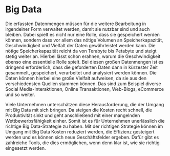 # Big Data

Die erfassten Datenmengen müssen für die weitere Bearbeitung in irgendeiner Form verwaltet werden, damit sie nutzbar sind und auch bleiben. Dabei spielt es nicht nur eine Rolle, dass sie gespeichert werden können, sondern dass vor allem das nötige Volumen an Speicherkapazität, Geschwindigkeit und Vielfalt der Daten gewährleistet werden kann. Die nötige Speicherkapazität reicht da von Terabyte bis Petabyte und steigt stetig weiter an. Hierbei lässt schon erahnen, warum die Geschwindigkeit ebenso eine essentielle Rolle spielt. Bei diesen großen Datenmengen ist es dringend erforderlich, dass die geforderten Daten dann in kürzester Zeit gesammelt, gespeichert, verarbeitet und analysiert werden können. Die Daten können hierbei eine große Vielfalt aufweisen, da sie aus den verschiedensten Quellen stammen können. Das sind zum Beispiel diverse Social Media-Interaktionen, Online Transaktionen, Web-Blogs, eCommerce und so weiter. 

Viele Unternehmen unterschätzen diese Herausforderung, die der Umgang mit Big Data mit sich bringen. Da steigen die Kosten recht schnell, die Produktivität sinkt und geht anschließend mit einer mangelnden Wettbewerbsfähigkeit einher. Somit ist es für Unternehmen unerlässlich die richtige Big Data-Strategie zu haben. Mit der richtigen Strategie können im Umgang mit Big Data Kosten reduziert werden, die Effizienz gesteigert werden und es können sich neue Geschäftsfelder ergeben. Dafür gibt es zahlreiche Tools, die dies ermöglichen, wenn denn klar ist, wie sie richtig eingesetzt werden.

